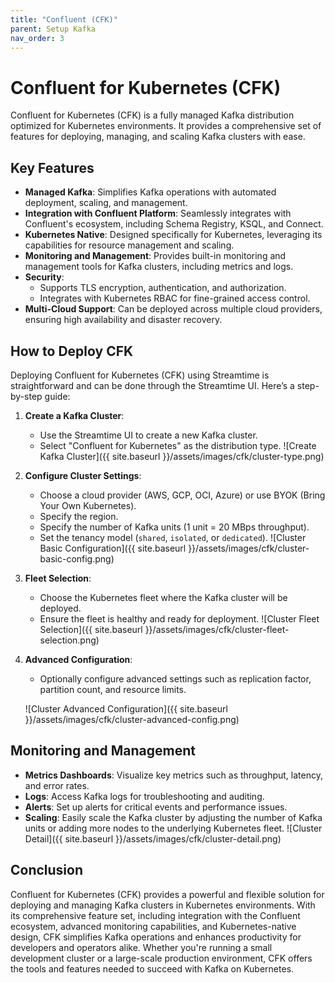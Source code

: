 ```yaml
---
title: "Confluent (CFK)"
parent: Setup Kafka
nav_order: 3
---
```


# Confluent for Kubernetes (CFK)    
Confluent for Kubernetes (CFK) is a fully managed Kafka distribution optimized for Kubernetes environments. It provides a comprehensive set of features for deploying, managing, and scaling Kafka clusters with ease.
## Key Features
- **Managed Kafka**: Simplifies Kafka operations with automated deployment, scaling, and management.
- **Integration with Confluent Platform**: Seamlessly integrates with Confluent's ecosystem, including Schema Registry, KSQL, and Connect.
- **Kubernetes Native**: Designed specifically for Kubernetes, leveraging its capabilities for resource management and scaling.
- **Monitoring and Management**: Provides built-in monitoring and management tools for Kafka clusters, including metrics and logs.
- **Security**:
  - Supports TLS encryption, authentication, and authorization.
  - Integrates with Kubernetes RBAC for fine-grained access control.            
- **Multi-Cloud Support**: Can be deployed across multiple cloud providers, ensuring high availability and disaster recovery.

## How to Deploy CFK
Deploying Confluent for Kubernetes (CFK) using Streamtime is straightforward and can be done through the Streamtime UI. Here’s a step-by-step guide:

1. **Create a Kafka Cluster**:
   - Use the Streamtime UI to create a new Kafka cluster.
   - Select "Confluent for Kubernetes" as the distribution type.
   ![Create Kafka Cluster]({{ site.baseurl }}/assets/images/cfk/cluster-type.png)

2. **Configure Cluster Settings**:
   - Choose a cloud provider (AWS, GCP, OCI, Azure) or use BYOK (Bring Your Own Kubernetes).
   - Specify the region.
   - Specify the number of Kafka units (1 unit = 20 MBps throughput).
   - Set the tenancy model (`shared`, `isolated`, or `dedicated`).
   ![Cluster Basic Configuration]({{ site.baseurl }}/assets/images/cfk/cluster-basic-config.png)

3. **Fleet Selection**:
   - Choose the Kubernetes fleet where the Kafka cluster will be deployed.
   - Ensure the fleet is healthy and ready for deployment.
   ![Cluster Fleet Selection]({{ site.baseurl }}/assets/images/cfk/cluster-fleet-selection.png)

4. **Advanced Configuration**:
   - Optionally configure advanced settings such as replication factor, partition count, and resource limits.
   
   ![Cluster Advanced Configuration]({{ site.baseurl }}/assets/images/cfk/cluster-advanced-config.png)

## Monitoring and Management
- **Metrics Dashboards**: Visualize key metrics such as throughput, latency, and error rates.
- **Logs**: Access Kafka logs for troubleshooting and auditing.
- **Alerts**: Set up alerts for critical events and performance issues.
- **Scaling**: Easily scale the Kafka cluster by adjusting the number of Kafka units or adding more nodes to the underlying Kubernetes fleet.
![Cluster Detail]({{ site.baseurl }}/assets/images/cfk/cluster-detail.png)
## Conclusion
Confluent for Kubernetes (CFK) provides a powerful and flexible solution for deploying and managing Kafka clusters in Kubernetes environments. With its comprehensive feature set, including integration with the Confluent ecosystem, advanced monitoring capabilities, and Kubernetes-native design, CFK simplifies Kafka operations and enhances productivity for developers and operators alike. Whether you're running a small development cluster or a large-scale production environment, CFK offers the tools and features needed to succeed with Kafka on Kubernetes.
